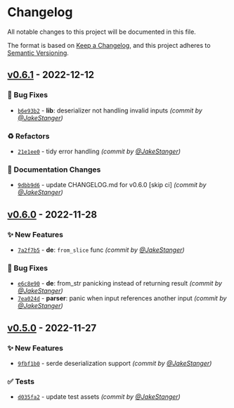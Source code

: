 # Changelog
All notable changes to this project will be documented in this file.

The format is based on [Keep a Changelog](https://keepachangelog.com/en/1.0.0/),
and this project adheres to [Semantic Versioning](https://semver.org/spec/v2.0.0.html).

## [v0.6.1] - 2022-12-12
### :bug: Bug Fixes
- [`b6e93b2`](https://github.com/JakeStanger/corn/commit/b6e93b202d961f51ce6c92c58a9ed30111a820af) - **lib**: deserializer not handling invalid inputs *(commit by [@JakeStanger](https://github.com/JakeStanger))*

### :recycle: Refactors
- [`21e1ee0`](https://github.com/JakeStanger/corn/commit/21e1ee03cb3e81ea1e8dd97fd300fbb12fcb8341) - tidy error handling *(commit by [@JakeStanger](https://github.com/JakeStanger))*

### :memo: Documentation Changes
- [`9dbb9d6`](https://github.com/JakeStanger/corn/commit/9dbb9d6dc3dc018f47f38b270d31cadc2406d8be) - update CHANGELOG.md for v0.6.0 [skip ci] *(commit by [@JakeStanger](https://github.com/JakeStanger))*


## [v0.6.0] - 2022-11-28
### :sparkles: New Features
- [`7a2f7b5`](https://github.com/JakeStanger/corn/commit/7a2f7b5a961689413ccc8f9b1fb75f998ceebac8) - **de**: `from_slice` func *(commit by [@JakeStanger](https://github.com/JakeStanger))*

### :bug: Bug Fixes
- [`e6c8e90`](https://github.com/JakeStanger/corn/commit/e6c8e901ac87d01137cd06e4317cf009e7325e59) - **de**: from_str panicking instead of returning result *(commit by [@JakeStanger](https://github.com/JakeStanger))*
- [`7ea024d`](https://github.com/JakeStanger/corn/commit/7ea024d047862b89c57b78cb8480009514221d24) - **parser**: panic when input references another input *(commit by [@JakeStanger](https://github.com/JakeStanger))*


## [v0.5.0] - 2022-11-27
### :sparkles: New Features
- [`9fbf1b0`](https://github.com/JakeStanger/corn/commit/9fbf1b0c9ca53c14f787a997bbb067d918142b24) - serde deserialization support *(commit by [@JakeStanger](https://github.com/JakeStanger))*

### :white_check_mark: Tests
- [`d035fa2`](https://github.com/JakeStanger/corn/commit/d035fa2fd92a5e62081b7d51a56d63222bb6e73e) - update test assets *(commit by [@JakeStanger](https://github.com/JakeStanger))*


[v0.5.0]: https://github.com/JakeStanger/corn/compare/v0.4.0...v0.5.0
[v0.6.0]: https://github.com/JakeStanger/corn/compare/v0.5.0...v0.6.0
[v0.6.1]: https://github.com/JakeStanger/corn/compare/v0.6.0...v0.6.1